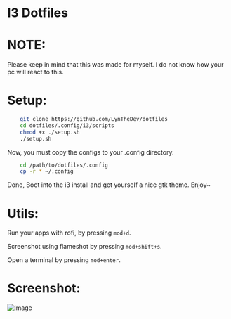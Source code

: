 # I3 Dotfiles

# NOTE:
Please keep in mind that this was made for myself. I do not know how your pc will react to this.

# Setup:
```bash
    git clone https://github.com/LynTheDev/dotfiles
    cd dotfiles/.config/i3/scripts
    chmod +x ./setup.sh
    ./setup.sh
```
Now, you must copy the configs to your .config directory.

```bash
    cd /path/to/dotfiles/.config
    cp -r * ~/.config
```

Done, Boot into the i3 install and get yourself a nice gtk theme.
Enjoy~

# Utils:
Run your apps with rofi, by pressing `mod+d`.

Screenshot using flameshot by pressing `mod+shift+s`.

Open a terminal by pressing `mod+enter`.

# Screenshot:

![image](https://github.com/LynTheDev/dotfiles/assets/98173891/bcccd5f5-e848-4278-8c6b-c4f9b5ef2174)
